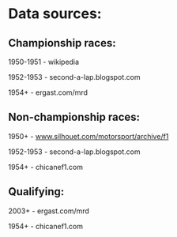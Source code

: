 Data sources:
=============

Championship races:
-------------------

1950-1951 - wikipedia

1952-1953 - second-a-lap.blogspot.com

1954+ - ergast.com/mrd

Non-championship races:
-----------------------
1950+ - www.silhouet.com/motorsport/archive/f1

1952-1953 - second-a-lap.blogspot.com

1954+ - chicanef1.com

Qualifying:
-----------
2003+ - ergast.com/mrd

1954+ - chicanef1.com
